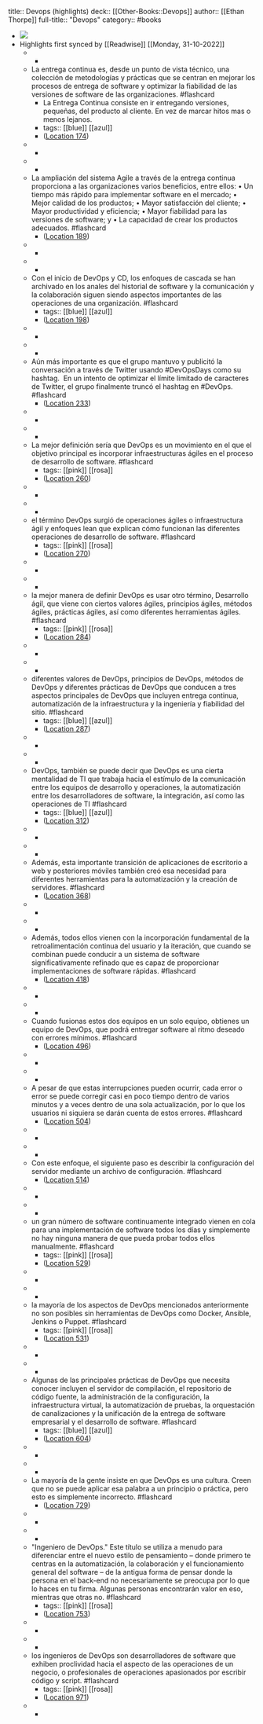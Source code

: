 title:: Devops (highlights)
deck:: [[Other-Books::Devops]]
author:: [[Ethan Thorpe]]
full-title:: "Devops"
category:: #books

- ![](https://images-na.ssl-images-amazon.com/images/I/41aqSxka3IL._SL200_.jpg)
- Highlights first synced by [[Readwise]] [[Monday, 31-10-2022]]
	- -
	- La entrega continua es, desde un punto de vista técnico, una colección de metodologías y prácticas que se centran en mejorar los procesos de entrega de software y optimizar la fiabilidad de las versiones de software de las organizaciones. #flashcard
		- La Entrega Continua consiste en ir entregando versiones, pequeñas, del producto al cliente. En vez de marcar hitos mas o menos lejanos.
		- tags:: [[blue]] [[azul]]
		- ([Location 174](https://readwise.io/to_kindle?action=open&asin=B07YGWQL7D&location=174))
	- -
	- -
	- La ampliación del sistema Agile a través de la entrega continua proporciona a las organizaciones varios beneficios, entre ellos: • Un tiempo más rápido para implementar software en el mercado; • Mejor calidad de los productos; • Mayor satisfacción del cliente; • Mayor productividad y eficiencia; • Mayor fiabilidad para las versiones de software; y • La capacidad de crear los productos adecuados. #flashcard
		- ([Location 189](https://readwise.io/to_kindle?action=open&asin=B07YGWQL7D&location=189))
	- -
	- -
	- Con el inicio de DevOps y CD, los enfoques de cascada se han archivado en los anales del historial de software y la comunicación y la colaboración siguen siendo aspectos importantes de las operaciones de una organización. #flashcard
		- tags:: [[blue]] [[azul]]
		- ([Location 198](https://readwise.io/to_kindle?action=open&asin=B07YGWQL7D&location=198))
	- -
	- -
	- Aún más importante es que el grupo mantuvo y publicitó la conversación a través de Twitter usando #DevOpsDays como su hashtag.  En un intento de optimizar el límite limitado de caracteres de Twitter, el grupo finalmente truncó el hashtag en #DevOps. #flashcard
		- ([Location 233](https://readwise.io/to_kindle?action=open&asin=B07YGWQL7D&location=233))
	- -
	- -
	- La mejor definición sería que DevOps es un movimiento en el que el objetivo principal es incorporar infraestructuras ágiles en el proceso de desarrollo de software. #flashcard
		- tags:: [[pink]] [[rosa]]
		- ([Location 260](https://readwise.io/to_kindle?action=open&asin=B07YGWQL7D&location=260))
	- -
	- -
	- el término DevOps surgió de operaciones ágiles o infraestructura ágil y enfoques lean que explican cómo funcionan las diferentes operaciones de desarrollo de software. #flashcard
		- tags:: [[pink]] [[rosa]]
		- ([Location 270](https://readwise.io/to_kindle?action=open&asin=B07YGWQL7D&location=270))
	- -
	- -
	- la mejor manera de definir DevOps es usar otro término, Desarrollo ágil, que viene con ciertos valores ágiles, principios ágiles, métodos ágiles, prácticas ágiles, así como diferentes herramientas ágiles. #flashcard
		- tags:: [[pink]] [[rosa]]
		- ([Location 284](https://readwise.io/to_kindle?action=open&asin=B07YGWQL7D&location=284))
	- -
	- -
	- diferentes valores de DevOps, principios de DevOps, métodos de DevOps y diferentes prácticas de DevOps que conducen a tres aspectos principales de DevOps que incluyen entrega continua, automatización de la infraestructura y la ingeniería y fiabilidad del sitio. #flashcard
		- tags:: [[blue]] [[azul]]
		- ([Location 287](https://readwise.io/to_kindle?action=open&asin=B07YGWQL7D&location=287))
	- -
	- -
	- DevOps, también se puede decir que DevOps es una cierta mentalidad de TI que trabaja hacia el estímulo de la comunicación entre los equipos de desarrollo y operaciones, la automatización entre los desarrolladores de software, la integración, así como las operaciones de TI #flashcard
		- tags:: [[blue]] [[azul]]
		- ([Location 312](https://readwise.io/to_kindle?action=open&asin=B07YGWQL7D&location=312))
	- -
	- -
	- Además, esta importante transición de aplicaciones de escritorio a web y posteriores móviles también creó esa necesidad para diferentes herramientas para la automatización y la creación de servidores. #flashcard
		- ([Location 368](https://readwise.io/to_kindle?action=open&asin=B07YGWQL7D&location=368))
	- -
	- -
	- Además, todos ellos vienen con la incorporación fundamental de la retroalimentación continua del usuario y la iteración, que cuando se combinan puede conducir a un sistema de software significativamente refinado que es capaz de proporcionar implementaciones de software rápidas. #flashcard
		- ([Location 418](https://readwise.io/to_kindle?action=open&asin=B07YGWQL7D&location=418))
	- -
	- -
	- Cuando fusionas estos dos equipos en un solo equipo, obtienes un equipo de DevOps, que podrá entregar software al ritmo deseado con errores mínimos. #flashcard
		- ([Location 496](https://readwise.io/to_kindle?action=open&asin=B07YGWQL7D&location=496))
	- -
	- -
	- A pesar de que estas interrupciones pueden ocurrir, cada error o error se puede corregir casi en poco tiempo dentro de varios minutos y a veces dentro de una sola actualización, por lo que los usuarios ni siquiera se darán cuenta de estos errores. #flashcard
		- ([Location 504](https://readwise.io/to_kindle?action=open&asin=B07YGWQL7D&location=504))
	- -
	- -
	- Con este enfoque, el siguiente paso es describir la configuración del servidor mediante un archivo de configuración. #flashcard
		- ([Location 514](https://readwise.io/to_kindle?action=open&asin=B07YGWQL7D&location=514))
	- -
	- -
	- un gran número de software continuamente integrado vienen en cola para una implementación de software todos los días y simplemente no hay ninguna manera de que pueda probar todos ellos manualmente. #flashcard
		- tags:: [[pink]] [[rosa]]
		- ([Location 529](https://readwise.io/to_kindle?action=open&asin=B07YGWQL7D&location=529))
	- -
	- -
	- la mayoría de los aspectos de DevOps mencionados anteriormente no son posibles sin herramientas de DevOps como Docker, Ansible, Jenkins o Puppet. #flashcard
		- tags:: [[pink]] [[rosa]]
		- ([Location 531](https://readwise.io/to_kindle?action=open&asin=B07YGWQL7D&location=531))
	- -
	- -
	- Algunas de las principales prácticas de DevOps que necesita conocer incluyen el servidor de compilación, el repositorio de código fuente, la administración de la configuración, la infraestructura virtual, la automatización de pruebas, la orquestación de canalizaciones y la unificación de la entrega de software empresarial y el desarrollo de software. #flashcard
		- tags:: [[blue]] [[azul]]
		- ([Location 604](https://readwise.io/to_kindle?action=open&asin=B07YGWQL7D&location=604))
	- -
	- -
	- La mayoría de la gente insiste en que DevOps es una cultura. Creen que no se puede aplicar esa palabra a un principio o práctica, pero esto es simplemente incorrecto. #flashcard
		- ([Location 729](https://readwise.io/to_kindle?action=open&asin=B07YGWQL7D&location=729))
	- -
	- -
	- "Ingeniero de DevOps." Este título se utiliza a menudo para diferenciar entre el nuevo estilo de pensamiento – donde primero te centras en la automatización, la colaboración y el funcionamiento general del software – de la antigua forma de pensar donde la persona en el back-end no necesariamente se preocupa por lo que lo haces en tu firma. Algunas personas encontrarán valor en eso, mientras que otras no. #flashcard
		- tags:: [[pink]] [[rosa]]
		- ([Location 753](https://readwise.io/to_kindle?action=open&asin=B07YGWQL7D&location=753))
	- -
	- -
	- los ingenieros de DevOps son desarrolladores de software que exhiben proclividad hacia el aspecto de las operaciones de un negocio, o profesionales de operaciones apasionados por escribir código y script. #flashcard
		- tags:: [[pink]] [[rosa]]
		- ([Location 971](https://readwise.io/to_kindle?action=open&asin=B07YGWQL7D&location=971))
	- -